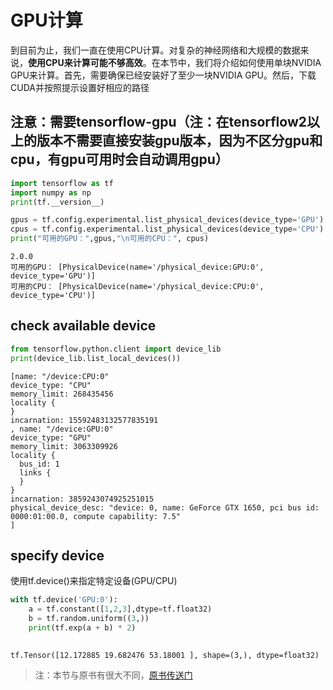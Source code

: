 
# GPU计算

到目前为止，我们一直在使用CPU计算。对复杂的神经网络和大规模的数据来说，**使用CPU来计算可能不够高效**。在本节中，我们将介绍如何使用单块NVIDIA GPU来计算。首先，需要确保已经安装好了至少一块NVIDIA GPU。然后，下载CUDA并按照提示设置好相应的路径

## 注意：需要tensorflow-gpu（注：在tensorflow2以上的版本不需要直接安装gpu版本，因为不区分gpu和cpu，有gpu可用时会自动调用gpu）


```python
import tensorflow as tf
import numpy as np
print(tf.__version__)

gpus = tf.config.experimental.list_physical_devices(device_type='GPU')
cpus = tf.config.experimental.list_physical_devices(device_type='CPU')
print("可用的GPU：",gpus,"\n可用的CPU：", cpus)
```

    2.0.0
    可用的GPU： [PhysicalDevice(name='/physical_device:GPU:0', device_type='GPU')] 
    可用的CPU： [PhysicalDevice(name='/physical_device:CPU:0', device_type='CPU')]


## check available device


```python
from tensorflow.python.client import device_lib
print(device_lib.list_local_devices())
```

    [name: "/device:CPU:0"
    device_type: "CPU"
    memory_limit: 268435456
    locality {
    }
    incarnation: 15592483132577835191
    , name: "/device:GPU:0"
    device_type: "GPU"
    memory_limit: 3063309926
    locality {
      bus_id: 1
      links {
      }
    }
    incarnation: 3859243074925251015
    physical_device_desc: "device: 0, name: GeForce GTX 1650, pci bus id: 0000:01:00.0, compute capability: 7.5"
    ]


## specify device

使用tf.device()来指定特定设备(GPU/CPU)


```python
with tf.device('GPU:0'):
    a = tf.constant([1,2,3],dtype=tf.float32)
    b = tf.random.uniform((3,))
    print(tf.exp(a + b) * 2)
    
```

    tf.Tensor([12.172885 19.682476 53.18001 ], shape=(3,), dtype=float32)


> 注：本节与原书有很大不同，[原书传送门](https://zh.d2l.ai/chapter_deep-learning-computation/use-gpu.html)
